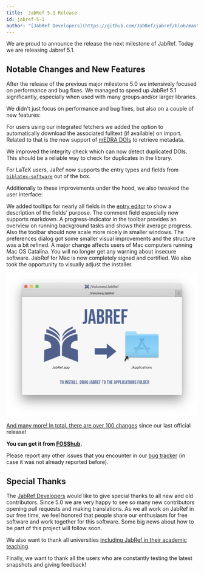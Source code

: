 ```yaml
---
title:  JabRef 5.1 Release 
id: jabref-5-1
author: "[JabRef Developers](https://github.com/JabRef/jabref/blob/master/DEVELOPERS)" 
---
```


We are proud to announce the release the next milestone of JabRef. Today we are releasing Jabref 5.1.

## Notable Changes and New Features

After the release of the previous major milestone 5.0 we intensively focused on performance and bug fixes. We managed to speed up JabRef 5.1 significantly, especially when used with many groups and/or larger libraries.

We didn't just focus on performance and bug fixes, but also on a couple of new features:

For users using our integrated fetchers we added the option to automatically download the associated fulltext (if available) on import. Related to that is the new support of [mEDRA DOIs](https://www.medra.org/) to retrieve metadata. 

We improved the integrity check which can now detect duplicated DOIs. This should be a reliable way to check for duplicates in the library.

For LaTeX users, JaRef now supports the entry types and fields from [`biblatex-software`](https://ctan.org/pkg/biblatex-software) out of the box.

Additionally to these improvements under the hood, we also tweaked the user interface:

We added tooltips for nearly all fields in the [entry editor](https://docs.jabref.org/advanced/entryeditor) to show a description of the fields' purpose. The comment field especially now supports markdown.
A progress-indicator in the toolbar provides an overview on running background tasks and shows their average progress. Also the toolbar should now scale more nicely in smaller windows.
The preferences dialog got some smaller visual improvements and the structure was a bit refined.
A major change affects users of Mac computers running Mac OS Catalina. You will no longer get any warning about insecure software. JabRef for Mac is now completely signed and certified. We also took the opportunity to visually adjust the installer.

![JabRef 5.1 DMG screen](/img/jabref-5-1-macDmg.png)

[And many more! In total, there are over 100 changes](https://github.com/JabRef/jabref/blob/master/CHANGELOG.md) since our last official release!

**You can get it from [FOSShub](https://www.fosshub.com/JabRef.html).**

Please report any other issues that you encounter in our [bug tracker](https://github.com/JabRef/jabref/issues) (in case it was not already reported before).

## Special Thanks

The [JabRef Developers](https://github.com/JabRef/jabref/blob/master/DEVELOPERS) would like to give special thanks to all new and old contributors. Since 5.0 we are very happy to see so many new contributors opening pull requests and making translations. As we all work on JabRef in our free time, we feel honored that people share our enthusiasm for free software and work together for this software. Some big news about how to be part of this project will follow soon.

We also want to thank all universities [including JabRef in their academic teaching](https://devdocs.jabref.org/teaching).

Finally, we  want to thank all the users who are constantly testing the latest snapshots and giving feedback!
